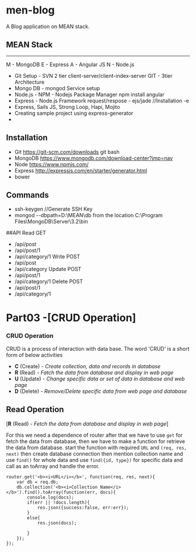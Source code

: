 # men-blog
A Blog application on MEAN stack.

## MEAN Stack
------------------
M - MongoDB
E - Express
A - Angular JS
N - Node.js

- Git Setup - SVN 2 tier client-server/client-index-server GIT - 3tier Architecture
- Mongo DB - mongod Service setup
- Node.js - NPM - Nodejs Package Manager   npm install angular 
- Express - Node.js Framework request/respose - ejs/jade //Installation -e
- Express, Sails JS, Strong Loop, Hapi, Mojito
- Creating sample project using express-generator
- 
## Installation
- Git https://git-scm.com/downloads git bash
- MongoDB https://www.mongodb.com/download-center?jmp=nav
- Node https://www.npmjs.com/
- Express http://expressjs.com/en/starter/generator.html
- bower 

## Commands
- ssh-keygen //Generate SSH Key
- mongod --dbpath=D:\MEAN\db from the location C:\Program Files\MongoDB\Server\3.2\bin

##API
Read GET
- /api/post
- /api/post/1
- /api/category/1
Write POST
- /api/post
- /api/category
Update POST
- /api/post/1
- /api/category/1
Delete POST
- /api/post/1
- /api/category/1



# Part03 -[CRUD Operation]

### CRUD Operation
CRUD is a process of interaction with data base. The word 'CRUD' is a short form of below activities
- **C** (Create) - *Create collection, data and records in database*
- **R** (Read) - *Fatch the data from database and display in web page*
- **U** (Update) - *Change specific data or set of data in database and web page*
- **D** (Delete) - *Remove/Delete specific data from web page and database*

## Read Operation
[**R** (Read) - *Fetch the data from database and display in web page*]

For this we need a dependence of router after that we have to use <code>get</code> for fetch the data from database, then we have to make a function for retrieve the data from database. start the function with required <code>URL</code> and <code>(req, res, next)</code> then create database connection then mention collection name and use <code>find()</code> for whole data and use <code>find({id, type})</code> for specific data and call as an toArray and handle the error.

```
router.get('<b><i>URL</i></b>', function(req, res, next){
	var db = req.db;
	db.collection('<b><i>Collection Name</i></b>').find().toArray(function(err, docs){
		console.log(docs);
		if(err || !docs.length){
			res.json({success:false, err:err});
		}
		else{
			res.json(docs);

		}
	});
});
```